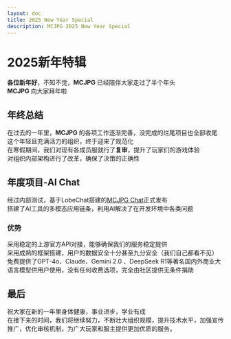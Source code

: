 ```yaml
---
layout: doc
title: 2025 New Year Special
description: MCJPG 2025 New Year Special
---
```

# 2025新年特辑

**各位新年好**，不知不觉，**MCJPG** 已经陪伴大家走过了半个年头  
**MCJPG** 向大家拜年啦

## 年终总结

在过去的一年里，**MCJPG** 的各项工作逐渐完善，没完成的烂尾项目也全部收尾  
这个年轻且充满活力的组织，终于迎来了规范化  
在寒假期间，我们对现有各成员服就行了**复审**，提升了玩家们的游戏体验  
对组织内部架构进行了改革，确保了决策的正确性  

## 年度项目-AI Chat

经过内部测试，基于LobeChat搭建的[MCJPG Chat](https://chat.mcjpg.org)正式发布  
搭建了AI工具的多模态应用链条，利用AI解决了在开发环境中各类问题

### 优势

采用稳定的上游官方API对接，能够确保我们的服务稳定提供  
采用成熟的框架搭建，用户的数据安全十分甚至九分安全（我们自己都看不见）  
免费提供了GPT-4o、Claude、Gemini 2.0 、DeepSeek R1等著名国内外商业大语言模型供用户使用，没有任何收费选项，完全由社区提供无条件捐助

## 最后

祝大家在新的一年里身体健康，事业进步，学业有成  
在接下来的时间，我们将继续努力，不断壮大组织规模，提升技术水平，加强宣传推广，优化审核机制，为广大玩家和服主提供更加优质的服务。
